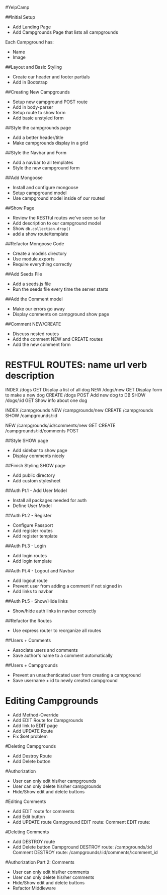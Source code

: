 #YelpCamp

##Initial Setup
* Add Landing Page
* Add Campgrounds Page that lists all campgrounds

Each Campground has:
   * Name
   * Image

##Layout and Basic Styling
* Create our header and footer partials
* Add in Bootstrap

##Creating New Campgrounds
* Setup new campground POST route
* Add in body-parser
* Setup route to show form
* Add basic unstyled form

##Style the campgrounds page
* Add a better header/title
* Make campgrounds display in a grid

##Style the Navbar and Form
* Add a navbar to all templates
* Style the new campground form

##Add Mongoose
* Install and configure mongoose
* Setup campground model
* Use campground model inside of our routes!

##Show Page
* Review the RESTful routes we've seen so far
* Add description to our campground model
* Show `db.collection.drop()`
* add a show route/template

##Refactor Mongoose Code
* Create a models directory
* Use module.exports
* Require everything correctly

##Add Seeds File
* Add a seeds.js file
* Run the seeds file every time the server starts

##Add the Comment model
* Make our errors go away
* Display comments on campground show page

##Comment NEW/CREATE
* Discuss nested routes
* Add the comment NEW and CREATE routes
* Add the new comment form


RESTFUL ROUTES:
name      url        verb   description
======================================================
INDEX    /dogs       GET    Display a list of all dog
NEW      /dogs/new   GET    Display form to make a new dog
CREATE   /dogs       POST   Add new dog to DB
SHOW     /dogs/:id   GET    Show info about one dog

INDEX   /campgrounds
NEW     /campgrounds/new
CREATE  /campgrounds
SHOW    /campgrounds/:id

NEW     /campgrounds/:id/comments/new   GET
CREATE  /campgrounds/:id/comments       POST


##Style SHOW page
* Add sidebar to show page
* Display comments nicely

##Finish Styling SHOW page
* Add public directory
* Add custom stylesheet

##Auth Pt.1 - Add User Model
* Install all packages needed for auth
* Define User Model

##Auth Pt.2 - Register
* Configure Passport
* Add register routes
* Add register template

##Auth Pt.3 - Login
* Add login routes
* Add login template

##Auth Pt.4 - Logout and Navbar
* Add logout route
* Prevent user from adding a comment if not signed in
* Add links to navbar

##Auth Pt.5 - Show/Hide links
* Show/hide auth links in navbar correctly

##Refactor the Routes
* Use express router to reorganize all routes

##Users + Comments
* Associate users and comments
* Save author's name to a comment automatically

##Users + Campgrounds
* Prevent an unauthenticated user from creating a campground
* Save username + id to newly created campground

# Editing Campgrounds
* Add Method-Override
* Add EDIT Route for Campgrounds
* Add link to EDIT page
* Add UPDATE Route
* Fix $set problem

#Deleting Campgrounds
* Add Destroy Route
* Add Delete button

#Authorization
* User can only edit his/her campgrounds
* User can only delete his/her campgrounds
* Hide/Show edit and delete buttons

#Editing Comments
* Add EDIT route for comments
* Add Edit button
* Add UPDATE route
Campground EDIT route: <!--/campgrounds/:id/edit-->
Comment EDIT route: <!--/campgrounds/:id/comments/:comment_id/edit-->

#Deleting Comments
* Add DESTROY route
* Add Delete button
Campground DESTROY route: /campgrounds/:id
Comment DESTROY route: /campgrounds/:id/comments/:comment_id

#Authorization Part 2: Comments
* User can only edit his/her comments
* User can only delete his/her comments
* Hide/Show edit and delete buttons
* Refactor Middleware